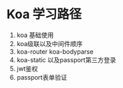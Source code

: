 # Koa 学习路径

1. koa 基础使用
2. koa级联以及中间件顺序
3.  koa-router  koa-bodyparse
4.  koa-static 以及passport第三方登录
5. jwt鉴权
6.  passport表单验证
